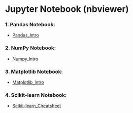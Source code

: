 # Jupyter Notebook (nbviewer)

### 1. Pandas Notebook: 
- [Pandas_Intro](https://nbviewer.jupyter.org/github/Naimul-Islam-Siam/Practice/blob/master/ML/Pandas/Pandas_Intro.ipynb)

### 2. NumPy Notebook: 
- [Numpy_Intro](https://nbviewer.jupyter.org/github/Naimul-Islam-Siam/Practice/blob/master/ML/NumPy/NumPy_Intro.ipynb)

### 3. Matplotlib Notebook: 
- [Matplotlib_Intro](https://nbviewer.jupyter.org/github/Naimul-Islam-Siam/Practice/blob/master/ML/Matplotlib/Matplotlib_Intro.ipynb)

### 4. Scikit-learn Notebook:
- [Scikit-learn_Cheatsheet](https://nbviewer.jupyter.org/github/Naimul-Islam-Siam/Practice/blob/master/ML/Scikit-learn/scikit_learn_cheatsheet.ipynb)